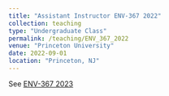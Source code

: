```yaml
---
title: "Assistant Instructor ENV-367 2022"
collection: teaching
type: "Undergraduate Class"
permalink: /teaching/ENV_367_2022
venue: "Princeton University"
date: 2022-09-01
location: "Princeton, NJ"
---
```


See [ENV-367 2023](/teaching/ENV_367_2023.md)
